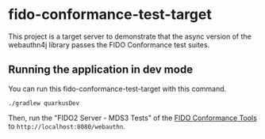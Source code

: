 # fido-conformance-test-target

This project is a target server to demonstrate that the async version of the webauthn4j library passes the FIDO Conformance test suites.

## Running the application in dev mode

You can run this fido-conformance-test-target with this command.

```shell script
./gradlew quarkusDev
```
Then, run the "FIDO2 Server - MDS3 Tests" of the [FIDO Conformance Tools](https://fidoalliance.org/certification/functional-certification/conformance/) to `http://localhost:8080/webauthn`.
